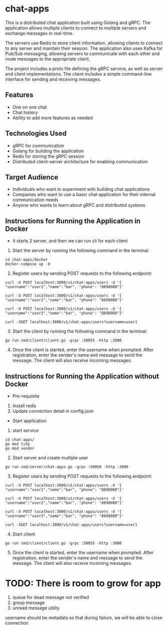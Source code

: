 # chat-apps
This is a distributed chat application built using Golang and gRPC. The application allows multiple clients to connect to multiple servers and exchange messages in real-time.

The servers use Redis to store client information, allowing clients to connect to any server and maintain their session. The application also uses Kafka for Pub/Sub messaging, allowing servers to communicate with each other and route messages to the appropriate client.

The project includes a proto file defining the gRPC service, as well as server and client implementations. The client includes a simple command-line interface for sending and receiving messages.

## Features
- One on one chat
- Chat history
- Ability to add more features as needed

## Technologies Used
- gRPC for communication
- Golang for building the application
- Redis for storing the gRPC session
- Distributed client-server architecture for enabling communication

## Target Audience
- Individuals who want to experiment with building chat applications
- Companies who want to use a basic chat application for their internal communication needs
- Anyone who wants to learn about gRPC and distributed systems

## Instructions for Running the Application in Docker
- It starts 2 server, and then we can run cli for each client

1. Start the server by running the following command in the terminal:
```
cd chat-apps/docker
docker-compose up -d
```

2. Register users by sending POST requests to the following endpoint:
```shell
curl -X POST localhost:3000/v1/chat-apps/users -d '{ "username":"user1","name":"bar", "phone": "8098080"}'

curl -X POST localhost:3000/v1/chat-apps/users -d '{ "username":"user2","name":"bar", "phone": "8098080"}'

curl -X POST localhost:3000/v1/chat-apps/users -d '{ "username":"user3","name":"bar", "phone": "8098080"}'

curl -XGET localhost:3000/v1/chat-apps/users?username=user1
```

3. Start the client by running the following command in the terminal:
```
go run cmd/client/client.go -grpc :50055 -http :3000
```

4. Once the client is started, enter the username when prompted. After registration, enter the sender's name and message to send the message. The client will also receive incoming messages.

## Instructions for Running the Application without Docker

- Pre-requisite
1. Install redis
2. Update connection detail in config.json

- Start application
1. start service
```
cd chat-apps/
go mod tidy
go mod vendor
```

2. Start server and create multiple user
```
go run cmd/server/chat-apps.go -grpc :50050 -http :3000
```

3. Register users by sending POST requests to the following endpoint:
```shell
curl -X POST localhost:3000/v1/chat-apps/users -d '{ "username":"user1","name":"bar", "phone": "8098080"}'

curl -X POST localhost:3000/v1/chat-apps/users -d '{ "username":"user2","name":"bar", "phone": "8098080"}'

curl -X POST localhost:3000/v1/chat-apps/users -d '{ "username":"user3","name":"bar", "phone": "8098080"}'

curl -XGET localhost:3000/v1/chat-apps/users?username=user1
```

4. Start client
```
go run cmd/client/client.go -grpc :50055 -http :3000
```

5. Once the client is started, enter the username when prompted. After registration, enter the sender's name and message to send the message. The client will also receive incoming messages.


# TODO: There is room to grow for app
1. queue for dead message not verified
2. group message
3. unread message utility

username should be metadata so that during failure, we will be able to close connection
